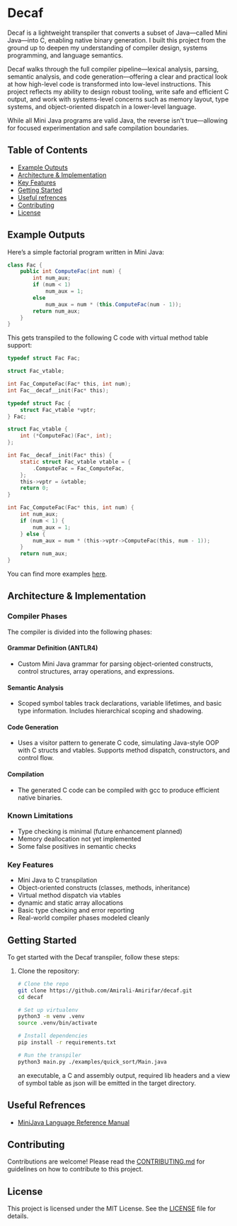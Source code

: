 # Decaf

Decaf is a lightweight transpiler that converts a subset of Java—called Mini Java—into C, enabling native binary generation. I built this project from the ground up to deepen my understanding of compiler design, systems programming, and language semantics.

Decaf walks through the full compiler pipeline—lexical analysis, parsing, semantic analysis, and code generation—offering a clear and practical look at how high-level code is transformed into low-level instructions. This project reflects my ability to design robust tooling, write safe and efficient C output, and work with systems-level concerns such as memory layout, type systems, and object-oriented dispatch in a lower-level language.

While all Mini Java programs are valid Java, the reverse isn't true—allowing for focused experimentation and safe compilation boundaries.

## Table of Contents

- [Example Outputs](#example-outputs)
- [Architecture & Implementation](#architecture--implementation)
- [Key Features](#key-features)
- [Getting Started](#getting-started)
- [Useful refrences](#useful-refrences)
- [Contributing](#contributing)
- [License](#license)


## Example Outputs

Here’s a simple factorial program written in Mini Java:


```java
class Fac {
    public int ComputeFac(int num) {
        int num_aux;
        if (num < 1)
            num_aux = 1;
        else
            num_aux = num * (this.ComputeFac(num - 1));
        return num_aux;
    }
}
```

This gets transpiled to the following C code with virtual method table support:



```C
typedef struct Fac Fac;

struct Fac_vtable;

int Fac_ComputeFac(Fac* this, int num);
int Fac__decaf__init(Fac* this);

typedef struct Fac {
    struct Fac_vtable *vptr;
} Fac;

struct Fac_vtable {
    int (*ComputeFac)(Fac*, int);
};

int Fac__decaf__init(Fac* this) {
    static struct Fac_vtable vtable = {
        .ComputeFac = Fac_ComputeFac,
    };
    this->vptr = &vtable;
    return 0;
}

int Fac_ComputeFac(Fac* this, int num) {
    int num_aux;
    if (num < 1) {
        num_aux = 1;
    } else {
        num_aux = num * (this->vptr->ComputeFac(this, num - 1));
    }
    return num_aux;
}
```

You can find more examples [here](https://github.com/Amirali-Amirifar/decaf/tree/main/examples).

## Architecture & Implementation
### Compiler Phases

The compiler is divided into the following phases:

#### Grammar Definition (ANTLR4)
- Custom Mini Java grammar for parsing object-oriented constructs, control structures, array operations, and expressions.

#### Semantic Analysis
- Scoped symbol tables track declarations, variable lifetimes, and basic type information. Includes hierarchical scoping and shadowing.

#### Code Generation
- Uses a visitor pattern to generate C code, simulating Java-style OOP with C structs and vtables. Supports method dispatch, constructors, and control flow.

#### Compilation
- The generated C code can be compiled with gcc to produce efficient native binaries.

### Known Limitations

* Type checking is minimal (future enhancement planned)
* Memory deallocation not yet implemented
* Some false positives in semantic checks

### Key Features
- Mini Java to C transpilation
- Object-oriented constructs (classes, methods, inheritance)
- Virtual method dispatch via vtables
- dynamic and static array allocations 
- Basic type checking and error reporting
- Real-world compiler phases modeled cleanly


## Getting Started

To get started with the Decaf transpiler, follow these steps:

1. Clone the repository:
   ```bash
   # Clone the repo
   git clone https://github.com/Amirali-Amirifar/decaf.git
   cd decaf

   # Set up virtualenv
   python3 -m venv .venv
   source .venv/bin/activate

   # Install dependencies
   pip install -r requirements.txt

   # Run the transpiler
   python3 main.py ./examples/quick_sort/Main.java
   ```
   an executable, a C and assembly output, required lib headers and a view of symbol table as json will be emitted in the target directory.

## Useful Refrences 
- [MiniJava Language Reference Manual](https://www.cs.tufts.edu/~sguyer/classes/comp181-2006/minijava.html)

## Contributing

Contributions are welcome! Please read the [CONTRIBUTING.md](CONTRIBUTING.md) for guidelines on how to contribute to this project.

## License

This project is licensed under the MIT License. See the [LICENSE](LICENSE) file for details.